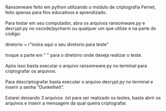 <br/>Ransomware feito em python utilizando o módulo de criptografia Fernet, feito apenas para fins educativos e aprendizado.<br/>
<br/>Para testar em seu computador, abra os arquivos ransomware.py e decrypt.py no vscode/pycharm ou qualquer um que utilize e na parte do código:<br/>
<br/>diretorio = r"insira aqui o seu diretorio para teste"<br/>
<br/>troque a parte em " " para o diretório onde deseja realizar o teste.<br/>
<br/>Após isso basta executar o arquivo ransomware.py no terminal para criptografar os arquivos.<br/>
<br/>Para descriptografar basta executar o arquivo decrypt.py no terminal e inserir a senha "Dunkelheit".<br/>
<br/>Estarei deixando 3 arquivos .txt para ser realizado os testes, basta abrir os arquivos e inserir a mensagem da qual queira criptografar.<br/>
